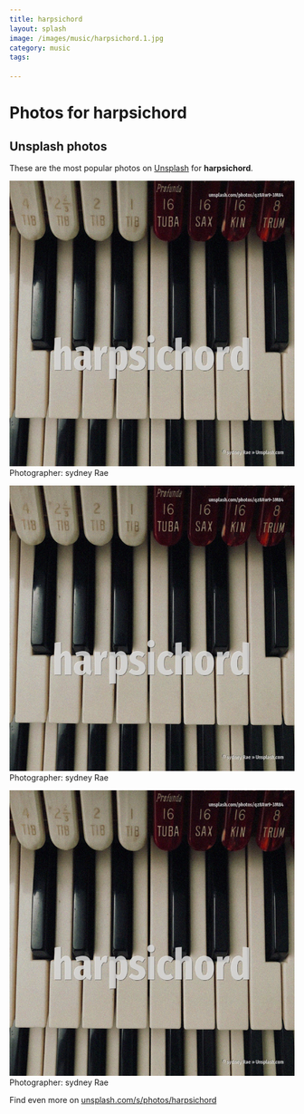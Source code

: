 ```yaml
---
title: harpsichord
layout: splash
image: /images/music/harpsichord.1.jpg
category: music
tags:

---
```

# Photos for harpsichord
 
## Unsplash photos
These are the most popular photos on [Unsplash](https://unsplash.com) for **harpsichord**.
 
![harpsichord](/images/music/harpsichord.1.jpg)
Photographer:  sydney Rae
 
![harpsichord](/images/music/harpsichord.2.jpg)
Photographer:  sydney Rae
 
![harpsichord](/images/music/harpsichord.3.jpg)
Photographer:  sydney Rae
 
Find even more on [unsplash.com/s/photos/harpsichord](https://unsplash.com/s/photos/harpsichord)
 
